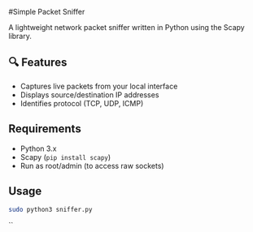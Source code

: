 
#Simple Packet Sniffer

A lightweight network packet sniffer written in Python using the Scapy library.

## 🔍 Features
- Captures live packets from your local interface
- Displays source/destination IP addresses
- Identifies protocol (TCP, UDP, ICMP)

## Requirements
- Python 3.x
- Scapy (`pip install scapy`)
- Run as root/admin (to access raw sockets)

## Usage

```bash
sudo python3 sniffer.py
```
``
